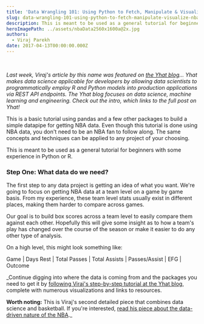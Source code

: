 ```yaml
---
title: 'Data Wrangling 101: Using Python to Fetch, Manipulate & Visualize NBA Data'
slug: data-wrangling-101-using-python-to-fetch-manipulate-visualize-nba-data
description: This is meant to be used as a general tutorial for beginners with some experience in Python or R.
heroImagePath: ../assets/nbaData2560x1600a@2x.jpg
authors:
  - Viraj Parekh
date: 2017-04-13T00:00:00.000Z
---
```


&nbsp;

_Last week, Viraj's article by this name was featured on [the Yhat blog](https://blog.yhat.com/posts/visualize-nba-pipelines.html)... Yhat makes data science applicable for developers by allowing data scientists to programmatically employ R and Python models into production applications via REST API endpoints. The Yhat blog focuses on data science, machine learning and engineering. Check out the intro, which links to the full post on Yhat!_

This is a basic tutorial using pandas and a few other packages to build a simple datapipe for getting NBA data. Even though this tutorial is done using NBA data, you don't need to be an NBA fan to follow along. The same concepts and techniques can be applied to any project of your choosing.

This is meant to be used as a general tutorial for beginners with some experience in Python or R.

### Step One: What data do we need?

The first step to any data project is getting an idea of what you want. We're going to focus on getting NBA data at a team level on a game by game basis. From my experience, these team level stats usually exist in different places, making them harder to compare across games.

Our goal is to build box scores across a team level to easily compare them against each other. Hopefully this will give some insight as to how a team's play has changed over the course of the season or make it easier to do any other type of analysis.

On a high level, this might look something like:

Game | Days Rest | Total Passes | Total Assists | Passes/Assist | EFG | Outcome

_Continue digging into where the data is coming from and the packages you need to get it by [following Viraj's step-by-step tutorial at the Yhat blog](https://blog.yhat.com/posts/visualize-nba-pipelines.html), complete with numerous visualizations and links to resources. 

**Worth noting:** This is Viraj's second detailed piece that combines data science and basketball. If you're interested, [read his piece about the data-driven nature of&nbsp;the NBA](https://www.astronomer.io/blog/data-in-basketball)._

